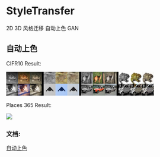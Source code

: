 # StyleTransfer
2D 3D 风格迁移 自动上色 GAN

## 自动上色

CIFR10 Result:

![](./pic/1.png)

Places 365 Result:

![](./pic/2.png)

### 文档:

[自动上色](./doc/自动上色.md)



